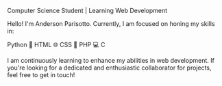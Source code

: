 Computer Science Student | Learning Web Development

Hello! I'm Anderson Parisotto. Currently, I am focused on honing my skills in:

Python 🐍
    HTML 🌐
    CSS 🎨
    PHP 💻
    C

I am continuously learning to enhance my abilities in web development. If you're looking for a dedicated and enthusiastic collaborator for projects, feel free to get in touch!
